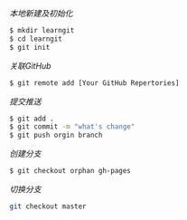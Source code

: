 *本地新建及初始化*
``` bash
$ mkdir learngit
$ cd learngit
$ git init

```

*关联GitHub*
``` bash
$ git remote add [Your GitHub Repertories]

```
*提交推送*
``` bash
$ git add .
$ git commit -m "what's change"
$ git push orgin branch
```
*创建分支*
``` bash
$ git checkout orphan gh-pages
```
*切换分支*
``` bash
git checkout master
```
